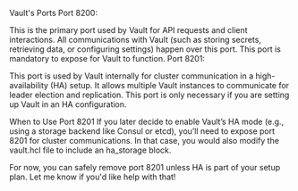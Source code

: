 Vault's Ports
Port 8200:

This is the primary port used by Vault for API requests and client interactions.
All communications with Vault (such as storing secrets, retrieving data, or configuring settings) happen over this port.
This port is mandatory to expose for Vault to function.
Port 8201:

This port is used by Vault internally for cluster communication in a high-availability (HA) setup.
It allows multiple Vault instances to communicate for leader election and replication.
This port is only necessary if you are setting up Vault in an HA configuration.


When to Use Port 8201
If you later decide to enable Vault’s HA mode (e.g., using a storage backend like Consul or etcd), you’ll need to expose port 8201 for cluster communications. In that case, you would also modify the vault.hcl file to include an ha_storage block.

For now, you can safely remove port 8201 unless HA is part of your setup plan. Let me know if you'd like help with that!